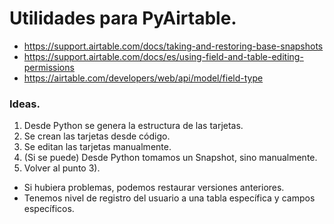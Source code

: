# Utilidades para PyAirtable.

- https://support.airtable.com/docs/taking-and-restoring-base-snapshots
- https://support.airtable.com/docs/es/using-field-and-table-editing-permissions
- https://airtable.com/developers/web/api/model/field-type

### Ideas.
1. Desde Python se genera la estructura de las tarjetas.
2. Se crean las tarjetas desde código.
3. Se editan las tarjetas manualmente.
4. (Si se puede) Desde Python tomamos un Snapshot, sino manualmente.
5. Volver al punto 3).

- Si hubiera problemas, podemos restaurar versiones anteriores.
- Tenemos nivel de registro del usuario a una tabla específica y campos específicos.

